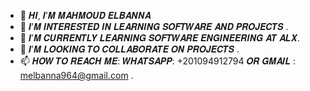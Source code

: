 - 👋 𝑯𝑰, 𝑰’𝑴 𝑴𝑨𝑯𝑴𝑶𝑼𝑫 𝑬𝑳𝑩𝑨𝑵𝑵𝑨
- 👀 𝑰’𝑴 𝑰𝑵𝑻𝑬𝑹𝑬𝑺𝑻𝑬𝑫 𝑰𝑵 𝑳𝑬𝑨𝑹𝑵𝑰𝑵𝑮 𝑺𝑶𝑭𝑻𝑾𝑨𝑹𝑬 𝑨𝑵𝑫 𝑷𝑹𝑶𝑱𝑬𝑪𝑻𝑺 . 
- 🌱 𝑰’𝑴 𝑪𝑼𝑹𝑹𝑬𝑵𝑻𝑳𝒀 𝑳𝑬𝑨𝑹𝑵𝑰𝑵𝑮 𝑺𝑶𝑭𝑻𝑾𝑨𝑹𝑬 𝑬𝑵𝑮𝑰𝑵𝑬𝑬𝑹𝑰𝑵𝑮 𝑨𝑻 𝑨𝑳𝑿.
- 💞️ 𝑰’𝑴 𝑳𝑶𝑶𝑲𝑰𝑵𝑮 𝑻𝑶 𝑪𝑶𝑳𝑳𝑨𝑩𝑶𝑹𝑨𝑻𝑬 𝑶𝑵 𝑷𝑹𝑶𝑱𝑬𝑪𝑻𝑺 . 
- 📫 𝑯𝑶𝑾 𝑻𝑶 𝑹𝑬𝑨𝑪𝑯 𝑴𝑬: 𝑾𝑯𝑨𝑻𝑺𝑨𝑷𝑷: +201094912794 𝑶𝑹 𝑮𝑴𝑨𝑰𝑳 : melbanna964@gmail.com . 

<!---
mahmoud-elbanna/mahmoud-elbanna is a ✨ special ✨ repository because its `README.md` (this file) appears on your GitHub profile.
You can click the Preview link to take a look at your changes.
--->
